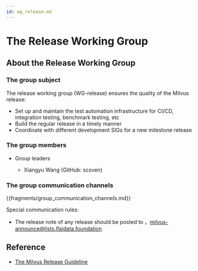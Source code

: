 ```yaml
---
id: wg_release.md
---
```

# The Release Working Group
## About the Release Working Group
### The group subject
The release working group (WG-release) ensures the quality of the Milvus release:

- Set up and maintain the test automation infrastructure for CI/CD, integration testing, benchmark testing, etc
- Build the regular release in a timely manner
- Coordinate with different development SIGs for a new milestone release

### The group members
- Group leaders

    - Xiangyu Wang (GitHub: scsven)

### The group communication channels
{{fragments/group_communication_channels.md}}

Special communication rules:
- The release note of any release should be posted to ，<milvus-announce@lists.lfaidata.foundation>

## Reference
- [The Milvus Release Guideline](milvus_release_guideline.md)

